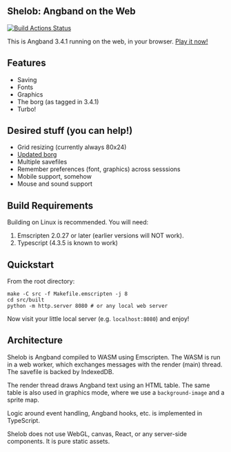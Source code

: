 ## Shelob: Angband on the Web

[![Build Actions Status](https://github.com/ridiculousfish/shelob/workflows/Build/badge.svg)](https://github.com/ridiculousfish/shelob/actions)

This is Angband 3.4.1 running on the web, in your browser. [Play it now!](https://ang.band/)

## Features

- Saving
- Fonts
- Graphics
- The borg (as tagged in 3.4.1)
- Turbo!

## Desired stuff (you can help!)

- Grid resizing (currently always 80x24)
- [Updated borg](http://www.innovapain.com/borg/angband-341/)
- Multiple savefiles
- Remember preferences (font, graphics) across sesssions
- Mobile support, somehow
- Mouse and sound support


## Build Requirements

Building on Linux is recommended. You will need:

1. Emscripten 2.0.27 or later (earlier versions will NOT work).
2. Typescript (4.3.5 is known to work)

## Quickstart

From the root directory:

    make -C src -f Makefile.emscripten -j 8
    cd src/built
    python -m http.server 8080 # or any local web server

Now visit your little local server (e.g. `localhost:8080`) and enjoy!

## Architecture

Shelob is Angband compiled to WASM using Emscripten. The WASM is run in a web worker, which exchanges messages with the render (main) thread. The savefile is backed by IndexedDB.

The render thread draws Angband text using an HTML table. The same table is also used in graphics mode, where we use a `background-image` and a sprite map.

Logic around event handling, Angband hooks, etc. is implemented in TypeScript.

Shelob does not use WebGL, canvas, React, or any server-side components. It is pure static assets.
